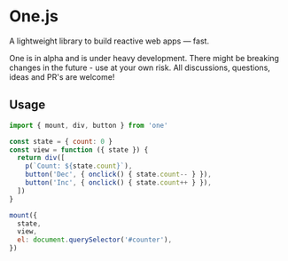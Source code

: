 # One.js

A lightweight library to build reactive web apps &mdash; fast.

One is in alpha and is under heavy development. There might be breaking changes in the future - use at your own risk. All discussions, questions, ideas and PR's are welcome!

## Usage

```js
import { mount, div, button } from 'one'

const state = { count: 0 }
const view = function ({ state }) {
  return div([
    p(`Count: ${state.count}`),
    button('Dec', { onclick() { state.count-- } }),
    button('Inc', { onclick() { state.count++ } }),
  ])
}

mount({
  state,
  view,
  el: document.querySelector('#counter'),
})
```
